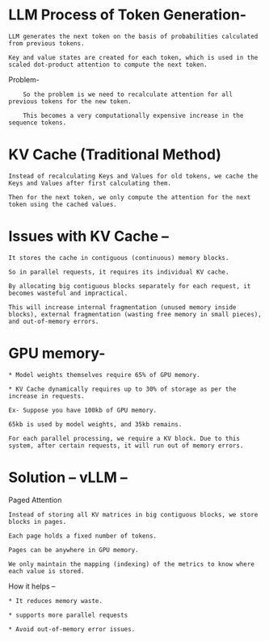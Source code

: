 # LLM Process of Token Generation-

    LLM generates the next token on the basis of probabilities calculated from previous tokens.

    Key and value states are created for each token, which is used in the scaled dot-product attention to compute the next token.

Problem-

        So the problem is we need to recalculate attention for all previous tokens for the new token.

        This becomes a very computationally expensive increase in the sequence tokens.




# KV Cache (Traditional Method)

    Instead of recalculating Keys and Values for old tokens, we cache the Keys and Values after first calculating them.

    Then for the next token, we only compute the attention for the next token using the cached values.




# Issues with KV Cache –

    It stores the cache in contiguous (continuous) memory blocks.

    So in parallel requests, it requires its individual KV cache.

    By allocating big contiguous blocks separately for each request, it becomes wasteful and impractical.

    This will increase internal fragmentation (unused memory inside blocks), external fragmentation (wasting free memory in small pieces), and out-of-memory errors.




# GPU memory-

    * Model weights themselves require 65% of GPU memory.

    * KV Cache dynamically requires up to 30% of storage as per the increase in requests.

    Ex- Suppose you have 100kb of GPU memory.

    65kb is used by model weights, and 35kb remains.

    For each parallel processing, we require a KV block. Due to this system, after certain requests, it will run out of memory errors.




# Solution – vLLM –

 Paged Attention

    Instead of storing all KV matrices in big contiguous blocks, we store blocks in pages.

    Each page holds a fixed number of tokens.

    Pages can be anywhere in GPU memory.

    We only maintain the mapping (indexing) of the metrics to know where each value is stored.

 

  How it helps –

    * It reduces memory waste.

    * supports more parallel requests

    * Avoid out-of-memory error issues.